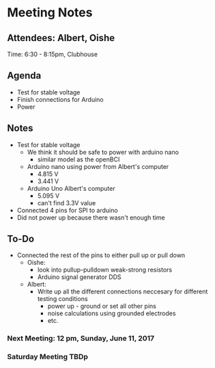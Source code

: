# Meeting Notes

## Attendees: Albert, Oishe

Time: 6:30 - 8:15pm, Clubhouse

## Agenda
- Test for stable voltage
- Finish connections for Arduino
- Power

## Notes
- Test for stable voltage
  - We think it should be safe to power with arduino nano
    - similar model as the openBCI
  - Arduino nano using power from Albert's computer
    - 4.815 V
    - 3.441 V
  - Arduino Uno Albert's computer
    - 5.095 V
    - can't find 3.3V value
- Connected 4 pins for SPI to arduino
- Did not power up because there wasn't enough time

## To-Do
- Connected the rest of the pins to either pull up or pull down
  - Oishe:
    - look into pullup-pulldown weak-strong resistors
    - Arduino signal generator DDS
  - Albert:
    - Write up all the different connections neccesary for different testing conditions
      - power up - ground or set all other pins
      - noise calculations using grounded electrodes
      - etc.


### Next Meeting: 12 pm, Sunday, June 11, 2017
### Saturday Meeting TBDp
